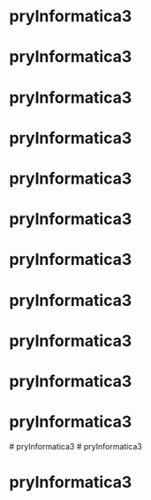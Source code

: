 # pryInformatica3
# pryInformatica3
# pryInformatica3
# pryInformatica3
# pryInformatica3
# pryInformatica3
# pryInformatica3
# pryInformatica3
# pryInformatica3
# pryInformatica3
# pryInformatica3
#   p r y I n f o r m a t i c a 3  
 # pryInformatica3
# pryInformatica3
